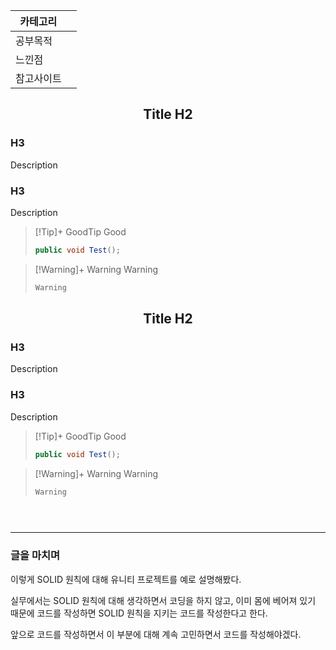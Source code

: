 
| 카테고리  |     |
| ----- | --- |
| 공부목적  |     |
| 느낀점   |     |
| 참고사이트 |     |
## <center>Title H2</center>
### H3
Description
### H3
Description

> [!Tip]+ GoodTip
>Good
>``` csharp
>public void Test();
>```

> [!Warning]+ Warning
> Warning
> ```csharp 
> Warning
> ```
## <center>Title H2</center>
### H3
Description
### H3
Description

> [!Tip]+ GoodTip
>Good
>``` csharp
>public void Test();
>```

> [!Warning]+ Warning
> Warning
> ```csharp 
> Warning
> ```
　
### 
*** 
### **글을 마치며**

이렇게 SOLID 원칙에 대해 유니티 프로젝트를 예로 설명해봤다.

실무에서는 SOLID 원칙에 대해 생각하면서 코딩을 하지 않고, 이미 몸에 베어져 있기 때문에 코드를 작성하면 SOLID 원칙을 지키는 코드를 작성한다고 한다.

앞으로 코드를 작성하면서 이 부분에 대해 계속 고민하면서 코드를 작성해야겠다.